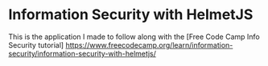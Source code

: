 # Information Security with HelmetJS

This is the application I made to follow along with the [Free Code Camp Info Security tutorial] https://www.freecodecamp.org/learn/information-security/information-security-with-helmetjs/
